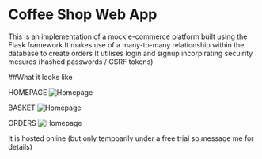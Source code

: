 # Coffee Shop Web App
This is an implementation of a mock e-commerce platform built using the Flask framework
It makes use of a many-to-many relationship within the database to create orders
It utilises login and signup incorpirating secuirity mesures (hashed passwords / CSRF tokens)

##What it looks like

HOMEPAGE
![Homepage](https://github.com/CodeDann/WebApp-CW2/blob/main/README-images/homepage.jpg?raw=true)

BASKET
![Homepage](https://github.com/CodeDann/CoffeeShop-WebApp/blob/main/README-images/basket.jpg?raw=true)

ORDERS
![Homepage](https://github.com/CodeDann/CoffeeShop-WebApp/blob/main/README-images/orders.jpg?raw=true)

It is hosted online (but only tempoarily under a free trial so message me for details)
